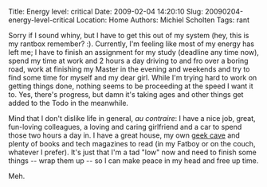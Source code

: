 Title: Energy level: critical
Date: 2009-02-04 14:20:10
Slug: 20090204-energy-level-critical
Location: Home
Authors: Michiel Scholten
Tags: rant

<p>Sorry if I sound whiny, but I have to get this out of my system (hey, this is my rantbox remember? :). Currently, I'm feeling like most of my energy has left me; I have to finish an assignment for my study (deadline any time now), spend my time at work and 2 hours a day driving to and fro over a boring road, work at finishing my Master in the evening and weekends and try to find some time for myself and my dear girl. While I'm trying hard to work on getting things done, nothing seems to be proceeding at the speed I want it to. Yes, there's progress, but damn it's taking ages and other things get added to the Todo in the meanwhile.</p>

<p>Mind that I don't dislike life in general, <em>au contraire</em>: I have a nice job, great, fun-loving colleagues, a loving and caring girlfriend and a car to spend those two hours a day in. I have a great house, my own <a href="http://www.randsinrepose.com/archives/2006/07/10/a_nerd_in_a_cave.html">geek cave</a> and plenty of books and tech magazines to read (in my Fatboy or on the couch, whatever I prefer). It's just that I'm a tad "low" now and need to finish some things -- wrap them up -- so I can make peace in my head and free up time.</p>

<p>Meh.</p>